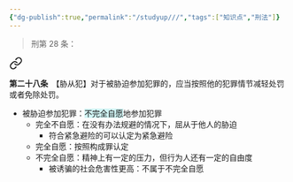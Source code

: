 ```yaml
---
{"dg-publish":true,"permalink":"/studyup///","tags":["知识点","刑法"]}
---
```


>刑第 28 条：
<div class="transclusion internal-embed is-loaded"><a class="markdown-embed-link" href="/////#t28" aria-label="Open link"><svg xmlns="http://www.w3.org/2000/svg" width="24" height="24" viewBox="0 0 24 24" fill="none" stroke="currentColor" stroke-width="2" stroke-linecap="round" stroke-linejoin="round" class="svg-icon lucide-link"><path d="M10 13a5 5 0 0 0 7.54.54l3-3a5 5 0 0 0-7.07-7.07l-1.72 1.71"></path><path d="M14 11a5 5 0 0 0-7.54-.54l-3 3a5 5 0 0 0 7.07 7.07l1.71-1.71"></path></svg></a><div class="markdown-embed">



**第二十八条**　【胁从犯】对于被胁迫参加犯罪的，应当按照他的犯罪情节减轻处罚或者免除处罚。 

</div></div>


- 被胁迫参加犯罪：<span style="background:rgba(173, 239, 239, 0.55)">不完全自愿</span>地参加犯罪
	- 完全不自愿：在没有办法规避的情况下，屈从于他人的胁迫
		- 符合紧急避险的可以认定为紧急避险
	- 完全自愿：按照构成罪认定
	- 不完全自愿：精神上有一定的压力，但行为人还有一定的自由度
		- 被诱骗的社会危害性更高：不属于不完全自愿